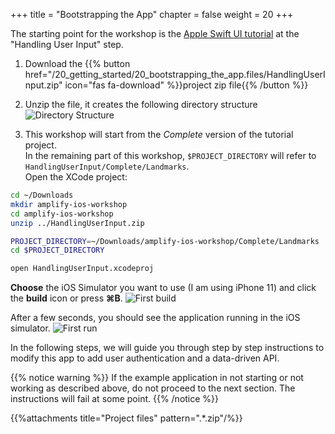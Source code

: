 +++
title = "Bootstrapping the App"
chapter = false
weight = 20
+++

The starting point for the workshop is the [Apple Swift UI tutorial](https://developer.apple.com/tutorials/swiftui/tutorials) at the "Handling User Input" step.

1. Download the {{% button href="/20_getting_started/20_bootstrapping_the_app.files/HandlingUserInput.zip" icon="fas fa-download" %}}project zip file{{% /button %}}

1. Unzip the file, it creates the following directory structure
![Directory Structure](/images/20-10-directory-structure.png)

1. This workshop will start from the *Complete* version of the tutorial project.  
In the remaining part of this workshop, `$PROJECT_DIRECTORY` will refer to `HandlingUserInput/Complete/Landmarks`.  
Open the XCode project:
```bash
cd ~/Downloads
mkdir amplify-ios-workshop 
cd amplify-ios-workshop
unzip ../HandlingUserInput.zip

PROJECT_DIRECTORY=~/Downloads/amplify-ios-workshop/Complete/Landmarks
cd $PROJECT_DIRECTORY

open HandlingUserInput.xcodeproj
```

**Choose** the iOS Simulator you want to use (I am using iPhone 11) and click the **build** icon <i class="far fa-caret-square-right"></i> or press **&#8984;B**.
![First build](/images/20-10-xcode.png)

After a few seconds, you should see the application running in the iOS simulator.
![First run](/images/20-10-app-start.png)

In the following steps, we will guide you through step by step instructions to modify this app to add user authentication and a data-driven API.

{{% notice warning %}}
If the example application in not starting or not working as described above, do not proceed to the next section. The instructions will fail at some point.</a>
{{% /notice %}}

{{%attachments title="Project files" pattern=".*.zip"/%}}